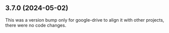 ## 3.7.0 (2024-05-02)

This was a version bump only for google-drive to align it with other projects, there were no code changes.